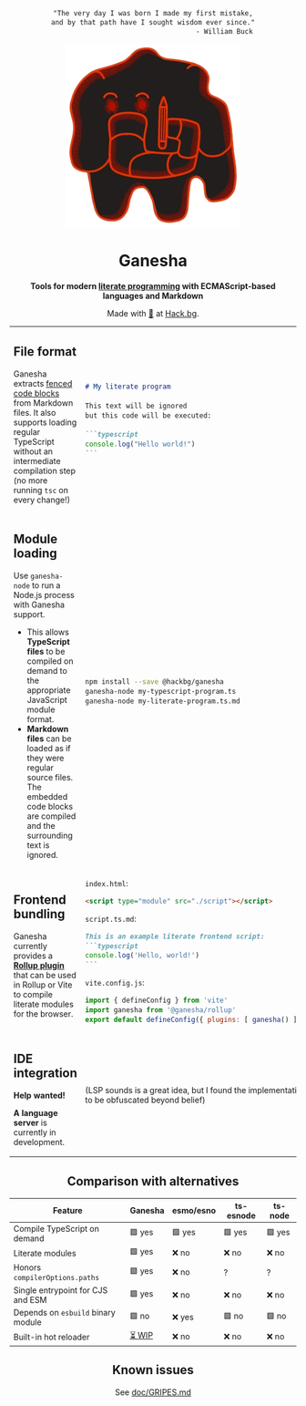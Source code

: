 <div align="center">

```
"The very day I was born I made my first mistake,
and by that path have I sought wisdom ever since."
                                   - William Buck
```

![](./logo.png)

# Ganesha

**Tools for modern [literate programming](https://en.wikipedia.org/wiki/Literate_programming)
with ECMAScript-based languages and Markdown**

Made with [🧡](mailto:hello@hack.bg) at [Hack.bg](https://hack.bg).

</div>

<table>
<tr><td>

## File format

Ganesha extracts [fenced code blocks](https://www.markdownguide.org/extended-syntax/#fenced-code-blocks)
from Markdown files. It also supports loading regular TypeScript without an
intermediate compilation step (no more running `tsc` on every change!)

</td><td>

`````markdown
# My literate program

This text will be ignored
but this code will be executed:
  
```typescript
console.log("Hello world!")
```
`````

</td></tr>
<tr><!--spacer--></tr>
<tr><td>

## Module loading

Use `ganesha-node` to run a Node.js process with Ganesha support.
* This allows **TypeScript files** to be compiled on demand
  to the appropriate JavaScript module format.
* **Markdown files** can be loaded as if they were regular source files.
  The embedded code blocks are compiled and the surrounding text is ignored.

</td><td>

```sh
npm install --save @hackbg/ganesha
ganesha-node my-typescript-program.ts
ganesha-node my-literate-program.ts.md
```

</td></tr>
<tr><!--spacer--></tr>
<tr><td>

## Frontend bundling

Ganesha currently provides a [**Rollup plugin**](./src/rollup)
that can be used in Rollup or Vite to compile literate modules for the browser.

</td><td>

`index.html`:
```html
<script type="module" src="./script"></script>
```

`script.ts.md`:
`````markdown
This is an example literate frontend script:
```typescript
console.log('Hello, world!')
```
`````
 
`vite.config.js`:
```javascript
import { defineConfig } from 'vite'
import ganesha from '@ganesha/rollup'
export default defineConfig({ plugins: [ ganesha() ] })
```
  
</td></tr>
<tr><!--spacer--></tr>
<tr><td>

## IDE integration

**Help wanted!**

**A language server** is currently in development.

</td><td>

(LSP sounds is a great idea,
but I found the implementation
to be obfuscated beyond belief)

</td></tr>
</table>

<div align="center">

## Comparison with alternatives

|Feature                           |**Ganesha**             |esmo/esno|ts-esnode|ts-node|
|----------------------------------|------------------------|---------|---------|-------|
|Compile TypeScript on demand      |🟩 yes                  |🟩 yes   |🟩 yes   |🟩 yes |
|Literate modules                  |🟩 yes                  |❌ no    |❌ no    |❌ no  |
|Honors `compilerOptions.paths`    |🟩 yes                  |❌ no    |?        |?      |
|Single entrypoint for CJS and ESM |🟩 yes                  |❌ no    |❌ no    |❌ no  |
|Depends on `esbuild` binary module|🟩 no                   |❌ yes   |🟩 no    |🟩 no  |
|Built-in hot reloader             |[⏳ WIP](./doc/LIVE.md) |❌ no    |❌ no    |❌ no  |

## Known issues

See [doc/GRIPES.md](./doc/GRIPES.md)

</div>
